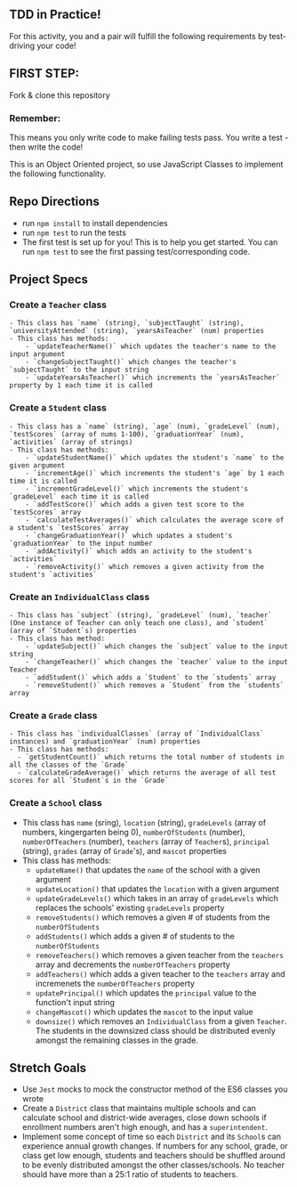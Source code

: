 ## TDD in Practice!

For this activity, you and a pair will fulfill the following requirements by test-driving your code!

## FIRST STEP:
Fork & clone this repository

### Remember:
This means you only write code to make failing tests pass. You write a test - then write the code!

This is an Object Oriented project, so use JavaScript Classes to implement the following functionality.


## Repo Directions
- run `npm install` to install dependencies
- run `npm test` to run the tests
- The first test is set up for you! This is to help you get started. You can run `npm test` to see the first passing test/corresponding code.


## Project Specs

### Create a `Teacher` class
    - This class has `name` (string), `subjectTaught` (string), `universityAttended` (string), `yearsAsTeacher` (num) properties
    - This class has methods:
        - `updateTeacherName()` which updates the teacher's name to the input argument
        - `changeSubjectTaught()` which changes the teacher's `subjectTaught` to the input string
        - `updateYearsAsTeacher()` which increments the `yearsAsTeacher` property by 1 each time it is called


### Create a `Student` class
    - This class has a `name` (string), `age` (num), `gradeLevel` (num), `testScores` (array of nums 1-100), `graduationYear` (num), `activities` (array of strings)
    - This class has methods:
        - `updateStudentName()` which updates the student's `name` to the given argument
        - `incrementAge()` which increments the student's `age` by 1 each time it is called
        - `incrementGradeLevel()` which increments the student's `gradeLevel` each time it is called
        - `addTestScore()` which adds a given test score to the `testScores` array
        - `calculateTestAverages()` which calculates the average score of a student's `testScores` array
        - `changeGraduationYear()` which updates a student's `graduationYear` to the input number
        - `addActivity()` which adds an activity to the student's `activities`
        - `removeActivity()` which removes a given activity from the student's `activities`


### Create an `IndividualClass` class
    - This class has `subject` (string), `gradeLevel` (num), `teacher` (One instance of Teacher can only teach one class), and `student` (array of `Student`s) properties
    - This class has method:
        - `updateSubject()` which changes the `subject` value to the input string
        - `changeTeacher()` which changes the `teacher` value to the input Teacher
        - `addStudent()` which adds a `Student` to the `students` array
        - `removeStudent()` which removes a `Student` from the `students` array


### Create a `Grade` class
    - This class has `individualClasses` (array of `IndividualClass` instances) and `graduationYear` (num) properties
    - This class has methods:
      - `getStudentCount()` which returns the total number of students in all the classes of the `Grade`
      - `calculateGradeAverage()` which returns the average of all test scores for all `Student`s in the `Grade`

### Create a `School` class
  - This class has `name` (sring), `location` (string), `gradeLevels` (array of numbers, kingergarten being 0), `numberOfStudents` (number), `numberOfTeachers` (number), `teachers` (array of `Teacher`s), `principal` (string), `grades` (array of `Grade`'s), and `mascot` properties
  - This class has methods:
    - `updateName()` that updates the `name` of the school with a given argument
    - `updateLocation()` that updates the `location` with a given argument
    - `updateGradeLevels()` which takes in an array of `gradeLevels` which replaces the schools' existing `gradeLevels` property
    - `removeStudents()` which removes a given # of students from the `numberOfStudents`
    - `addStudents()` which adds a given # of students to the `numberOfStudents`
    - `removeTeachers()` which removes a given teacher from the `teachers` array and decrements the `numberOfTeachers` property
    - `addTeachers()` which adds a given teacher to the `teachers` array and incremenets the `numberOfTeachers` property
    - `updatePrincipal()` which updates the `principal` value to the function't input string
    - `changeMascot()` which updates the `mascot` to the input value
    - `downsize()` which removes an `IndividualClass` from a given `Teacher`. The students in the downsized class should be distributed evenly amongst the remaining classes in the grade.

## Stretch Goals
* Use `Jest` mocks to mock the constructor method of the ES6 classes you wrote
* Create a `District` class that maintains multiple schools and can calculate school and district-wide averages, close down schools if enrollment numbers aren't high enough, and has a `superintendent`.
* Implement some concept of time so each `District` and its `School`s can experience annual growth changes. If numbers for any school, grade, or class get low enough, students and teachers should be shuffled around to be evenly distributed amongst the other classes/schools. No teacher should have more than a 25:1 ratio of students to teachers.